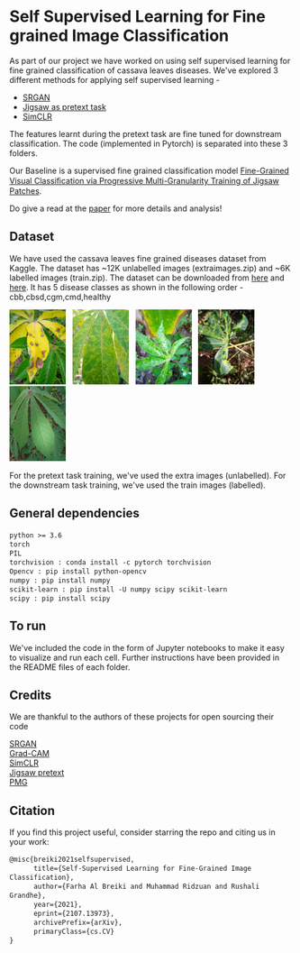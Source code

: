 # Self Supervised Learning for Fine grained Image Classification

As part of our project we have worked on using self supervised learning for fine grained classification of cassava leaves diseases. We've explored 3 different methods for applying self supervised learning - 
- [SRGAN](https://github.com/rush2406/Self-Supervised-Learning-for-Fine-grained-Image-Classification/tree/master/SRGAN)
- [Jigsaw as pretext task](https://github.com/rush2406/Self-Supervised-Learning-for-Fine-grained-Image-Classification/tree/master/Jigsaw_as_Pretext_task)
- [SimCLR](https://github.com/rush2406/Self-Supervised-Learning-for-Fine-grained-Image-Classification/tree/master/SimCLR)

The features learnt during the pretext task are fine tuned for downstream classification. The code (implemented in Pytorch) is separated into these 3 folders.

Our Baseline is a supervised fine grained classification model [Fine-Grained Visual Classiﬁcation via Progressive Multi-Granularity Training of Jigsaw Patches](https://arxiv.org/abs/2003.03836).

Do give a read at the [paper](https://arxiv.org/abs/2107.13973) for more details and analysis!

## Dataset

We have used the cassava leaves fine grained diseases dataset from Kaggle. The dataset has ~12K unlabelled images (extraimages.zip) and ~6K labelled images (train.zip).
The dataset can be downloaded from [here](https://www.kaggle.com/c/cassava-disease/data) and [here](https://www.kaggle.com/c/cassava-leaf-disease-classification/data?select=train_images). It has 5 disease classes as shown in the following order - cbb,cbsd,cgm,cmd,healthy

<img src = "images/cbb.jpg" alt = "cbb" width ="100" /> &nbsp; <img src = "images/cbsd.jpg" alt = "cbsd" width ="100" /> &nbsp; <img src = "images/cgm.jpg" alt = "cgm" width ="100" /> &nbsp; <img src = "images/cmd.jpg" alt = "cmd" width ="100" /> &nbsp; <img src = "images/healthy.jpg" alt="healthy" height = "133" width ="100" />

For the pretext task training, we've used the extra images (unlabelled). For the downstream task training, we've used the train images (labelled).

## General dependencies
```
python >= 3.6
torch
PIL
torchvision : conda install -c pytorch torchvision 
Opencv : pip install python-opencv
numpy : pip install numpy
scikit-learn : pip install -U numpy scipy scikit-learn
scipy : pip install scipy
```

## To run

We've included the code in the form of Jupyter notebooks to make it easy to visualize and run each cell. Further instructions have been provided in the README files of each folder.

## Credits

We are thankful to the authors of these projects for open sourcing their code

 [SRGAN](https://github.com/Lornatang/SRGAN-PyTorch) <br/>
 [Grad-CAM]( https://github.com/yaleCat/Grad-CAM-pytorch) <br/>
 [SimCLR](https://github.com/ssumin6/SimCLR) <br/>
 [Jigsaw pretext](https://github.com/aniket03/self_supervised_bird_classification) <br/>
 [PMG](https://github.com/PRIS-CV/PMG-Progressive-Multi-Granularity-Training)

## Citation

If you find this project useful, consider starring the repo and citing us in your work:

```
@misc{breiki2021selfsupervised,
      title={Self-Supervised Learning for Fine-Grained Image Classification}, 
      author={Farha Al Breiki and Muhammad Ridzuan and Rushali Grandhe},
      year={2021},
      eprint={2107.13973},
      archivePrefix={arXiv},
      primaryClass={cs.CV}
}
```
